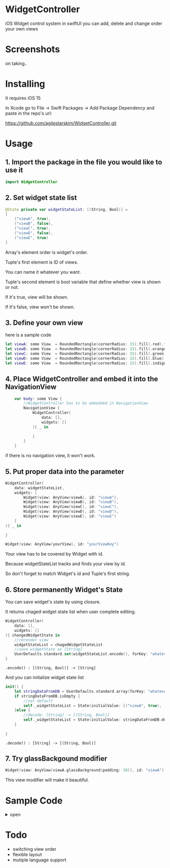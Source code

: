# WidgetController

iOS Widget control system in swiftUI
you can add, delete and change order your own views

# Screenshots

on taking..

# Installing

It requires iOS 15

In Xcode go to File -> Swift Packages -> Add Package Dependency and paste in the repo's url: 

https://github.com/agilestarskim/WidgetController.git

# Usage

## 1. Import the package in the file you would like to use it

```swift
import WidgetController
```

## 2. Set widget state list 

```swift
@State private var widgetStateList: [(String, Bool)] = 
[
    ("viewA", true), 
    ("viewB", false), 
    ("viewC", true), 
    ("viewD", false), 
    ("viewE", true)
]
```
Array's element order is widget's order. 

Tuple's first element is ID of views.

You can name it whatever you want.

Tuple's second element is bool variable that define whether view is shown or not.

If it's true, view will be shown.

If it's false, view won't be shown.

## 3. Define your own view

here is a sample code

```swift
let viewA: some View  = RoundedRectangle(cornerRadius: 15).fill(.red).frame(height: 100)
let viewB: some View  = RoundedRectangle(cornerRadius: 15).fill(.orange).frame(height: 100)
let viewC: some View  = RoundedRectangle(cornerRadius: 15).fill(.green).frame(height: 100)
let viewD: some View  = RoundedRectangle(cornerRadius: 15).fill(.blue).frame(height: 100)
let viewE: some View  = RoundedRectangle(cornerRadius: 15).fill(.indigo).frame(height: 100)
```

## 4. Place WidgetController and embed it into the NavigationView

```swift
    var body: some View {
        //WidgetController has to be embedded in NavigationView
        NavigationView {
            WidgetController(
                data: [],
                widgets: []
            ){ _ in
                
            }
        }
    }
```  
if there is no navigation view, it won't work.

## 5. Put proper data into the parameter

```swift
WidgetController(
    data: widgetStateList,
    widgets: [
        Widget(view: AnyView(viewA), id: "viewA"),
        Widget(view: AnyView(viewB), id: "viewB"),
        Widget(view: AnyView(viewC), id: "viewC"),
        Widget(view: AnyView(viewD), id: "viewD"),
        Widget(view: AnyView(viewE), id: "viewE") 
    ]
){ _ in
    
}
```

```swift
Widget(view: AnyView(yourView), id: "yourViewKey")
```
Your view has to be covered by Widget with id. 

Because widgetStateList tracks and finds your view by id.

So don't forget to match Widget's id and Tuple's first string.

## 6. Store permanently Widget's State

You can save widget's state by using closure.

It returns chaged widget state list when user complete editing.


```swift
WidgetController(
    data: [],
    widgets: []
){ changedWidgetState in
    //rerender view
    widgetStateList = chagedWidgetStateList
    //save widgetState as [String]
    UserDefaults.standard.set(widgetStateList.encode(), forKey: "whateveryouwant")
}
```

`.encode() : [(String, Bool)] -> [String]`


And you can initialize widget state list  

```swift
init() {
    let stringDataFromDB = UserDefaults.standard.array(forKey: "whateveryouwant") as? [String] ?? []
    if stringDataFromDB.isEmpty {
        //set default
        self._widgetStateList = State(initialValue: [("viewA", true), ("viewB", false), ("viewC", true), ("viewD", false), ("viewE", true)])
    }else {
        //decode: [String] -> [(String, Bool)]
        self._widgetStateList = State(initialValue: stringDataFromDB.decode())
    }
    
}
```
`.decode() : [String] -> [(String, Bool)]`

## 7. Try glassBackgound modifier

```swift
Widget(view: AnyView(viewA.glassBackground(padding: 10)), id: "viewA")
```

This view modifier will make it beautiful.

# Sample Code 

<details>   
<summary>open</summary>

Sample code is uploaded with package

```swift
import SwiftUI
//import WidgetController

struct ContentView: View {
    
    @State private var widgetStateList: [(String, Bool)]
    
    //load widgetStateList from DB
    init() {
        let stringDataFromDB = UserDefaults.standard.array(forKey: "whateveryouwant") as? [String] ?? []
        if stringDataFromDB.isEmpty {
            //set default state
            self._widgetStateList = State(initialValue: [("viewA", true), ("viewB", false), ("viewC", true), ("viewD", false), ("viewE", true)])
        }else {
            //decode: [String] -> [(String, Bool)]
            self._widgetStateList = State(initialValue: stringDataFromDB.decode())
        }
        
    }
    
    //your custom view here
    let viewA: some View  = RoundedRectangle(cornerRadius: 15).fill(.red).frame(height: 100)
    let viewB: some View  = RoundedRectangle(cornerRadius: 15).fill(.orange).frame(height: 100)
    let viewC: some View  = RoundedRectangle(cornerRadius: 15).fill(.green).frame(height: 100)
    let viewD: some View  = RoundedRectangle(cornerRadius: 15).fill(.blue).frame(height: 100)
    let viewE: some View  = RoundedRectangle(cornerRadius: 15).fill(.indigo).frame(height: 100)
    
    
    var body: some View {
        //WidgetController has to be embedded in NavigationView
        NavigationView {
            WidgetController(
                data: widgetStateList,
                widgets: [
                    Widget(view: AnyView(viewA.glassBackground(padding: 10)), id: "viewA"),
                    Widget(view: AnyView(viewB.glassBackground(padding: 10)), id: "viewB"),
                    Widget(view: AnyView(viewC), id: "viewC"),
                    Widget(view: AnyView(viewD), id: "viewD"),
                    Widget(view: AnyView(viewE.glassBackground(padding: 10)), id: "viewE")
                ]
            ){ chagedWidgetStateList in
                //rerender view
                widgetStateList = chagedWidgetStateList
                //save widgetState as [String]
                UserDefaults.standard.set(widgetStateList.encode(), forKey: "whateveryouwant")
            }
        }
    }
}

struct ContentView_Previews: PreviewProvider {
    static var previews: some View {
        ContentView()
    }
}

```

</details>

# Todo

* switching view order
* flexible layout
* mutiple language support
